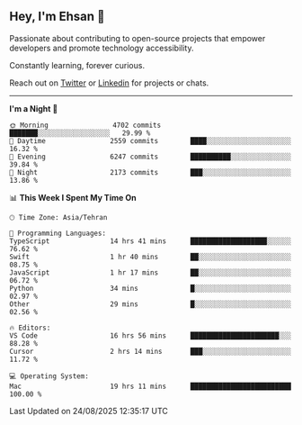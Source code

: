 ## Hey, I'm Ehsan 👋
<!-- <img src="https://user-images.githubusercontent.com/1303154/88677602-1635ba80-d120-11ea-84d8-d263ba5fc3c0.gif" width="20px" alt="hi"> -->
 Passionate about contributing to open-source projects that empower developers and promote technology accessibility.

 Constantly learning, forever curious.
<!-- My major stack in Front-End development is Angular and Laravel but not limited to that. -->
<!-- My preferred Database is MongoDB -->
<!-- Aspiring Developer(focused on FrontEnd) which interested in the assembly programming lang. -->

<!-- - 🔭 I’m currently working on [Komodoro](https://komodoro.io), [fullestStack](https://github.com/neekware/FullestStack) and [PlotSet](http://plotset.com/). -->
<!-- - 📒 Getting Started with C++ Programming Language. -->
<!-- 🌱 I’m currently learning something. -->
<!-- - 😄 I enjoy Python, C/C++ and assembly -->

<!-- **📫 How to reach me:** -->

Reach out on [Twitter](https://twitter.com/ehsanghaffarii) or [Linkedin](https://www.linkedin.com/in/ehsanghaffarii) for projects or chats.

-------------

<!-- [![twitter](https://img.shields.io/twitter/url?color=blue&label=twitter&logo=twitter&style=plastic&url=https%3A%2F%2Ftwitter.com%2Fehsanghaffar%2Ffollow)](https://twitter.com/ehsanghaffar) -->
<!-- [![Instagram](https://img.shields.io/badge/Instagram%20Page-Follow-E4405F?logo=instagram)](https://www.instagram.com/ehsanghaffarii) -->
<!-- [![LinkedIn](https://img.shields.io/badge/LinkedIn-Follow-0077B5?logo=linkedin)](https://www.linkedin.com/in/ehsanghaffarii) -->

<!-- [![wakatime](https://wakatime.com/badge/user/f0b0dc2d-d692-4e9a-a6ed-667b80d7dd34.svg)](https://wakatime.com/@ehsandev)
![](https://komarev.com/ghpvc/?username=ehsanghaffar) -->

<!-- #### 💾 Which technology I know?

[![TypeScript](https://badgen.net/badge/icon/typescript?icon=typescript&label)](https://typescriptlang.org)
![JavaScript](https://img.shields.io/badge/javascript-%23323330.svg?style=flat-squire&logo=javascript&logoColor=%23F7DF1E)
![Angular](https://img.shields.io/badge/angular-%23DD0031.svg?style=flat-squire&logo=angular&logoColor=white)
![Aurelia](https://img.shields.io/badge/aurelia-%23ED2B88.svg?style=flat-squire&logo=aurelia&logoColor=fff) -->

 
<!-- ![ehsanghaffar's Stats](https://github-readme-stats.vercel.app/api?username=ehsanghaffar&theme=vue-dark&show_icons=true&hide_border=false&count_private=true) -->


<!-- ![ehsanghaffar's Top Languages](https://github-readme-stats.vercel.app/api/top-langs/?username=ehsanghaffar&hide=html,blade,handlebars,php,css&theme=vue-dark&show_icons=true&hide_border=false&layout=compact) -->


<!--START_SECTION:waka-->
**I'm a Night 🦉** 

```text
🌞 Morning                4702 commits        ███████░░░░░░░░░░░░░░░░░░   29.99 % 
🌆 Daytime                2559 commits        ████░░░░░░░░░░░░░░░░░░░░░   16.32 % 
🌃 Evening                6247 commits        ██████████░░░░░░░░░░░░░░░   39.84 % 
🌙 Night                  2173 commits        ███░░░░░░░░░░░░░░░░░░░░░░   13.86 % 
```


📊 **This Week I Spent My Time On** 

```text
🕑︎ Time Zone: Asia/Tehran

💬 Programming Languages: 
TypeScript               14 hrs 41 mins      ███████████████████░░░░░░   76.62 % 
Swift                    1 hr 40 mins        ██░░░░░░░░░░░░░░░░░░░░░░░   08.75 % 
JavaScript               1 hr 17 mins        ██░░░░░░░░░░░░░░░░░░░░░░░   06.72 % 
Python                   34 mins             █░░░░░░░░░░░░░░░░░░░░░░░░   02.97 % 
Other                    29 mins             █░░░░░░░░░░░░░░░░░░░░░░░░   02.56 % 

🔥 Editors: 
VS Code                  16 hrs 56 mins      ██████████████████████░░░   88.28 % 
Cursor                   2 hrs 14 mins       ███░░░░░░░░░░░░░░░░░░░░░░   11.72 % 

💻 Operating System: 
Mac                      19 hrs 11 mins      █████████████████████████   100.00 % 
```


 Last Updated on 24/08/2025 12:35:17 UTC
<!--END_SECTION:waka-->
